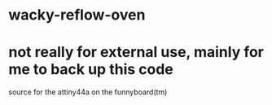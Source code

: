 # wacky-reflow-oven

# not really for external use, mainly for me to back up this code

source for the attiny44a on the funnyboard(tm)
